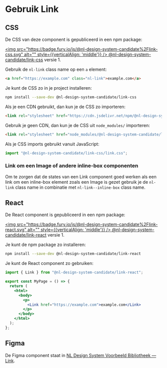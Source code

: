 # Gebruik Link

## CSS

De CSS van deze component is gepubliceerd in een npm package:

[<img src="https://badge.fury.io/js/@nl-design-system-candidate%2Flink-css.svg" alt="" style={{verticalAlign: 'middle'}} /> @nl-design-system-candidate/link-css](https://www.npmjs.com/package/@nl-design-system-candidate/link-css)
versie 1.

Gebruik de `nl-link` class name op een `a` element:

```html
<a href="https://example.com" class="nl-link">example.com</a>
```

Je kunt de CSS zo in je project installeren:

```sh
npm install --save-dev @nl-design-system-candidate/link-css
```

Als je een CDN gebruikt, dan kun je de CSS zo importeren:

```html
<link rel="stylesheet" href="https://cdn.jsdelivr.net/npm/@nl-design-system-candidate/link-css@1/dist/link.css" />
```

Gebruik je geen CDN, dan kun je de CSS uit `node_modules/` importeren:

```html
<link rel="stylesheet" href="node_modules/@nl-design-system-candidate/link-css/dist/link.css" />
```

Als je CSS imports gebruikt vanuit JavaScript:

```js
import "@nl-design-system-candidate/link-css/link.css";
```

### Link om een Image of andere inline-box componenten

Om te zorgen dat de states van een Link component goed werken als een link om een inline-box element zoals een Image is gezet gebruik je de `nl-link` class name in combinatie met `nl-link--inline-box` class name.

## React

De React component is gepubliceerd in een npm package:

[<img src="https://badge.fury.io/js/@nl-design-system-candidate%2Flink-react.svg" alt="" style={{verticalAlign: 'middle'}} /> @nl-design-system-candidate/link-react](https://www.npmjs.com/package/@nl-design-system-candidate/link-react)
versie 1.

Je kunt de npm package zo installeren:

```sh
npm install --save-dev @nl-design-system-candidate/link-react
```

Je kunt de React component zo gebruiken:

```jsx
import { Link } from "@nl-design-system-candidate/link-react";

export const MyPage = () => {
  return (
    <html>
      <body>
        <p>
          <Link href="https://example.com">example.com</Link>
        </p>
      </body>
    </html>
  );
};
```

## Figma

De Figma component staat in [NL Design System Voorbeeld Bibliotheek — Link](https://www.figma.com/design/shhwGcqPLi2CapK0P1zz8O/NLDS---Voorbeeld---Bibliotheek?node-id=15527-6188&t=ZSZqzM6JyRQFQVSy-4).
